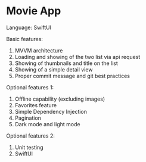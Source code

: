 # Movie App

Language: SwiftUI

Basic features:
1. MVVM architecture
2. Loading and showing of the two list via api request
3. Showing of thumbnails and title on the list
4. Showing of a simple detail view
5. Proper commit message and git best practices

Optional features 1:
1. Offline capability (excluding images)
2. Favorites feature
3. Simple Dependency Injection
4. Pagination
5. Dark mode and light mode

Optional features 2:
1. Unit testing
2. SwiftUI
